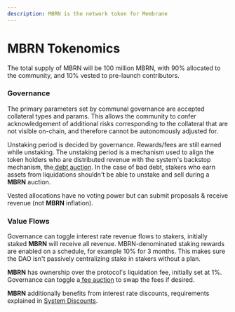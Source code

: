 ```yaml
---
description: MBRN is the network token for Membrane
---
```


# MBRN Tokenomics

The total supply of MBRN will be 100 million MBRN, with 90% allocated to the community, and 10% vested to pre-launch contributors.

### Governance

The primary parameters set by communal governance are accepted collateral types and params. This allows the community to confer acknowledgement of additional risks corresponding to the collateral that are not visible on-chain, and therefore cannot be autonomously adjusted for.

Unstaking period is decided by governance. Rewards/fees are still earned while unstaking. The unstaking period is a mechanism used to align the token holders who are distributed revenue with the system's backstop mechanism, the[ debt auction](../smart-contracts/mbrn-auction.md#startauction). In the case of bad debt, stakers who earn assets from liquidations shouldn't be able to unstake and sell during a **MBRN** auction.

Vested allocations have no voting power but can submit proposals & receive revenue (not **MBRN** inflation).

### Value Flows

Governance can toggle interest rate revenue flows to stakers, initially staked **MBRN** will receive all revenue. MBRN-denominated staking rewards are enabled on a schedule, for example 10% for 3 months. This makes sure the DAO isn't passively centralizing stake in stakers without a plan.

**MBRN** has ownership over the protocol's liquidation fee, initially set at 1%. Governance can toggle a[ fee auction](../smart-contracts/mbrn-auction.md#startauction) to swap the fees if desired.

**MBRN** additionally benefits from interest rate discounts, requirements explained in [System Discounts](system-discounts.md).
